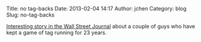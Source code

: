 Title: no tag-backs
Date: 2013-02-04 14:17
Author: jchen
Category: blog
Slug: no-tag-backs

[Interesting story in the Wall Street Journal][] about a couple of guys
who have kept a game of tag running for 23 years.

  [Interesting story in the Wall Street Journal]: http://online.wsj.com/article/SB10001424127887323375204578269991660836834.html#project%3DTagParticipationB%26articleTabs%3Darticle
